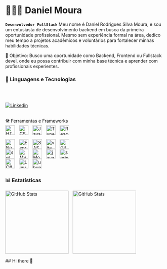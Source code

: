 # 👩🏻‍💻 Daniel Moura

**`Desenvolvedor FullStack`**
Meu nome é Daniel Rodrigues Silva Moura, e sou um entusiasta de desenvolvimento backend em busca da primeira oportunidade profissional. Mesmo sem experiência formal na área, dedico meu tempo a projetos acadêmicos e voluntários para fortalecer minhas habilidades técnicas.

🎯 Objetivo:
Busco uma oportunidade como Backend, Frontend ou Fullstack devel, onde eu possa contribuir com minha base técnica e aprender com profissionais experientes.


### 🤖 Linguagens e Tecnologias


<br/>
<br/>

[![Linkedin](https://img.shields.io/badge/LinkedIn-0077B5?style=for-the-badge&logo=linkedin&logoColor=white)](https://www.linkedin.com/in/daniel-rodrigues-364982334/)

<br/>
 🛠️ Ferramentas e Frameworks

<div style="display: flex; align-items: center; gap: 10px; margin-bottom: 10px;">
  <img 
    align="left" 
      alt="HTML"
      title="HTML" 
      width="30px" 
      style="vertical-align: middle;"
      src="https://cdn.jsdelivr.net/gh/devicons/devicon@latest/icons/html5/html5-original.svg" 
  />
  <img 
    align="left" 
      alt="CSS" 
      title="CSS"
      width="30px" 
      style="vertical-align: middle;"
      src="https://cdn.jsdelivr.net/gh/devicons/devicon@latest/icons/css3/css3-original.svg" 
  />
  <img 
    align="left" 
      alt="JavaScript" 
      title="JavaScript"
      width="30px" 
      style="vertical-align: middle;"
      src="https://cdn.jsdelivr.net/gh/devicons/devicon@latest/icons/javascript/javascript-original.svg" 
  />
  <img 
    align="left" 
      alt="TypeScript"
      title="TypeScript" 
      width="30px" 
      style="vertical-align: middle;"
      src="https://cdn.jsdelivr.net/gh/devicons/devicon@latest/icons/typescript/typescript-original.svg" 
  />
  <img 
    align="left" 
      alt="React"
      title="React" 
      width="30px" 
      style="vertical-align: middle;"
      src="https://cdn.jsdelivr.net/gh/devicons/devicon@latest/icons/react/react-original.svg" 
  />
</div>

 <img 
    align="left" 
    alt="Node.js" 
    title="Node.js"
    width="30px" 
    style="padding-right: 10px;"
    src="https://cdn.jsdelivr.net/gh/devicons/devicon@latest/icons/nodejs/nodejs-original.svg"
    />
<img 
    align="left" 
    alt="Express" 
    title="Express" 
    width="30px" 
    style="padding-right: 10px;"
    src="https://cdn.jsdelivr.net/gh/devicons/devicon@latest/icons/express/express-original.svg" 
  />

<img 
    align="left" 
    alt="SASS" 
    title="SASS"
    width="30px" 
    style="padding-right: 10px;" 
    src="https://cdn.jsdelivr.net/gh/devicons/devicon@latest/icons/sass/sass-original.svg" 
/>
<img
    align="left"
    alt="vite"
    alt="Vite" title="Vite" width="30px" style="padding-right: 10px;" src="https://cdn.jsdelivr.net/gh/devicons/devicon@latest/icons/vite/vite-original.svg" 
/>

  
<img 
    align="left" 
    alt="Git" 
    title="Git"
    width="30px" 
    style="padding-right: 10px;" 
    src="https://cdn.jsdelivr.net/gh/devicons/devicon@latest/icons/git/git-original.svg" 
/>
<br/>

<img
    align="left"
    alt="sql server"
    alt="SQL Server" title="SQL Server" width="30px" style="padding-right: 10px;" src="https://cdn.jsdelivr.net/gh/devicons/devicon@latest/icons/microsoftsqlserver/microsoftsqlserver-original.svg"
/>    

<img
    align="left"
    src="https://cdn.jsdelivr.net/gh/devicons/devicon@latest/icons/mysql/mysql-original.svg"
    alt="MySQL" title="MySQL" width="30px" style="padding-right: 10px;"
/>
<img 
    align="left" 
    alt="MongoDB" 
    title="MongoDB"
    title="MongoDB" width="30px" style="padding-right: 10px;"
    src="https://cdn.jsdelivr.net/gh/devicons/devicon@latest/icons/mongodb/mongodb-original.svg" 
/>
<img
    align="left"
    alt="java" title="Java" width="30px" style="padding-right: 10px;" 
    src="https://cdn.jsdelivr.net/gh/devicons/devicon@latest/icons/java/java-original.svg" />
<img
    align="left"
    alt="spring boot" title="Spring Boot" width="30px" style="padding-right: 10px;" src="https://cdn.jsdelivr.net/gh/devicons/devicon@latest/icons/spring/spring-original.svg" 
/>
<br/>

<img 
    align="left"
    alt="C#" title="C#" width="30px" style="padding-right: 10px;" src="https://cdn.jsdelivr.net/gh/devicons/devicon@latest/icons/csharp/csharp-original.svg" 
/>
<img
    align="left"
    alt="Linux" title="Linux" width="30px" style="padding-right: 10px;" src="https://cdn.jsdelivr.net/gh/devicons/devicon@latest/icons/linux/linux-original.svg"
/>
<img
    align="left"
    alt="ubuntu" src="https://cdn.jsdelivr.net/gh/devicons/devicon@latest/icons/ubuntu/ubuntu-plain.svg" alt="Ubuntu" title="Ubuntu" width="30px" style="padding-right: 10px;" /> 

<br/>
<br/>

### 📊 Estatísticas

<p>
  <img 
    align="left" 
    alt="GitHub Stats" 
    height="200" 
    style="padding-right: 10px;" 
    src="https://github-readme-stats.vercel.app/api?username=dani-moura081&show_icons=true&theme=tokyonight&include_all_commits=true&locale=pt-br" 
  />

<img 
      align="center" 
      alt="GitHub Stats" 
      height="200" 
      src="https://github-readme-stats.vercel.app/api/top-langs/?username=dani-moura081&theme=radical&layout=compact&custom_title=Tecnologias&langs_count=9" 
  />

</p>
## Hi there 👋

<!--
**Dani-Moura081/Dani-Moura081** is a ✨ _special_ ✨ repository because its `README.md` (this file) appears on your GitHub profile.

Here are some ideas to get you started:

- 🔭 I’m currently working on ...
- 🌱 I’m currently learning ...
- 👯 I’m looking to collaborate on ...
- 🤔 I’m looking for help with ...
- 💬 Ask me about ...
- 📫 How to reach me: ...
- 😄 Pronouns: ...
- ⚡ Fun fact: ...
-->
